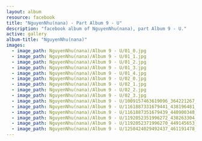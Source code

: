 ```yaml
---
layout: album
resource: facebook
title: "NguyenNhu(nana) - Part Album 9 - U"
description: "facebook album of NguyenNhu(nana), part Album 9 - U."
active: gallery
album-title: "NguyenNhu(nana)"
images:
  - image_path: NguyenNhu(nana)/Album 9 - U/01_0.jpg
  - image_path: NguyenNhu(nana)/Album 9 - U/01_1.jpg
  - image_path: NguyenNhu(nana)/Album 9 - U/01_2.jpg
  - image_path: NguyenNhu(nana)/Album 9 - U/01_3.jpg
  - image_path: NguyenNhu(nana)/Album 9 - U/01_4.jpg
  - image_path: NguyenNhu(nana)/Album 9 - U/02_0.jpg
  - image_path: NguyenNhu(nana)/Album 9 - U/02_1.jpg
  - image_path: NguyenNhu(nana)/Album 9 - U/02_2.jpg
  - image_path: NguyenNhu(nana)/Album 9 - U/02_3.jpg
  - image_path: NguyenNhu(nana)/Album 9 - U/1009157463619096_364221267_1009157460285763_203771143147444194_n.jpg
  - image_path: NguyenNhu(nana)/Album 9 - U/1161887331679441_438196481_1161887805012727_7382801374829789903_n.jpg
  - image_path: NguyenNhu(nana)/Album 9 - U/1161887351679439_440900348_1161887818346059_9017696209889105019_n.jpg
  - image_path: NguyenNhu(nana)/Album 9 - U/1192052351996272_438263304_1192052768662897_2615889717511191277_n.jpg
  - image_path: NguyenNhu(nana)/Album 9 - U/1192052371996270_449145653_1192052775329563_1100427378474751721_n.jpg
  - image_path: NguyenNhu(nana)/Album 9 - U/1250424029492437_461191478_1250424036159103_6522199576360731374_n.jpg
---
```

